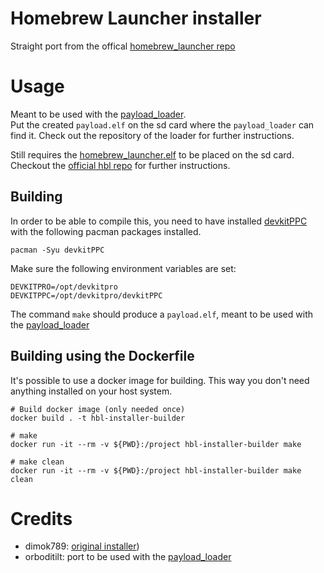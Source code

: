 # Homebrew Launcher installer
Straight port from the offical [homebrew_launcher repo](https://github.com/dimok789/homebrew_launcher)

# Usage
Meant to be used with the  [payload_loader](https://github.com/wiiu-env/payload_loader).  
Put the created `payload.elf` on the sd card where the `payload_loader` can find it.
Check out the repository of the loader for further instructions.

Still requires the [homebrew_launcher.elf](https://github.com/dimok789/homebrew_launcher)
to be placed on the sd card. Checkout the [official hbl repo](https://github.com/dimok789/homebrew_launcher)
for further instructions.

## Building
In order to be able to compile this, you need to have installed
[devkitPPC](https://devkitpro.org/wiki/Getting_Started) with the following
pacman packages installed.

```
pacman -Syu devkitPPC
```

Make sure the following environment variables are set:
```
DEVKITPRO=/opt/devkitpro
DEVKITPPC=/opt/devkitpro/devkitPPC
```

The command `make` should produce a `payload.elf`, meant to be used with the
[payload_loader](https://github.com/wiiu-env/payload_loader)

## Building using the Dockerfile

It's possible to use a docker image for building. This way you don't need anything installed on your host system.

```
# Build docker image (only needed once)
docker build . -t hbl-installer-builder

# make 
docker run -it --rm -v ${PWD}:/project hbl-installer-builder make

# make clean
docker run -it --rm -v ${PWD}:/project hbl-installer-builder make clean
```


# Credits

- dimok789: [original installer](https://github.com/dimok789/homebrew_launcher))
- orboditilt: port to be used with the [payload_loader](https://github.com/wiiu-env/payload_loader)
